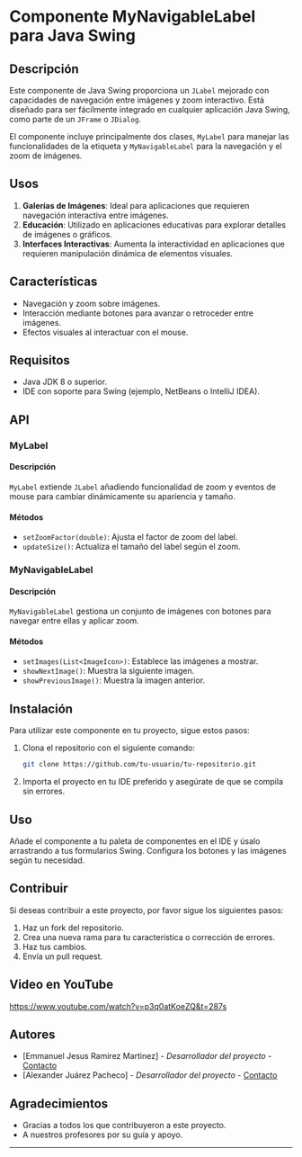 
# Componente MyNavigableLabel para Java Swing

## Descripción
Este componente de Java Swing proporciona un `JLabel` mejorado con capacidades de navegación entre imágenes y zoom interactivo. Está diseñado para ser fácilmente integrado en cualquier aplicación Java Swing, como parte de un `JFrame` o `JDialog`.

El componente incluye principalmente dos clases, `MyLabel` para manejar las funcionalidades de la etiqueta y `MyNavigableLabel` para la navegación y el zoom de imágenes.

## Usos
1. **Galerías de Imágenes**: Ideal para aplicaciones que requieren navegación interactiva entre imágenes.
2. **Educación**: Utilizado en aplicaciones educativas para explorar detalles de imágenes o gráficos.
3. **Interfaces Interactivas**: Aumenta la interactividad en aplicaciones que requieren manipulación dinámica de elementos visuales.

## Características
- Navegación y zoom sobre imágenes.
- Interacción mediante botones para avanzar o retroceder entre imágenes.
- Efectos visuales al interactuar con el mouse.

## Requisitos
- Java JDK 8 o superior.
- IDE con soporte para Swing (ejemplo, NetBeans o IntelliJ IDEA).

## API
### MyLabel
#### Descripción
`MyLabel` extiende `JLabel` añadiendo funcionalidad de zoom y eventos de mouse para cambiar dinámicamente su apariencia y tamaño.
#### Métodos
- `setZoomFactor(double)`: Ajusta el factor de zoom del label.
- `updateSize()`: Actualiza el tamaño del label según el zoom.

### MyNavigableLabel
#### Descripción
`MyNavigableLabel` gestiona un conjunto de imágenes con botones para navegar entre ellas y aplicar zoom.
#### Métodos
- `setImages(List<ImageIcon>)`: Establece las imágenes a mostrar.
- `showNextImage()`: Muestra la siguiente imagen.
- `showPreviousImage()`: Muestra la imagen anterior.

## Instalación
Para utilizar este componente en tu proyecto, sigue estos pasos:
1. Clona el repositorio con el siguiente comando:
   ```bash
   git clone https://github.com/tu-usuario/tu-repositorio.git
   ```
2. Importa el proyecto en tu IDE preferido y asegúrate de que se compila sin errores.

## Uso
Añade el componente a tu paleta de componentes en el IDE y úsalo arrastrando a tus formularios Swing. Configura los botones y las imágenes según tu necesidad.

## Contribuir
Si deseas contribuir a este proyecto, por favor sigue los siguientes pasos:
1. Haz un fork del repositorio.
2. Crea una nueva rama para tu característica o corrección de errores.
3. Haz tus cambios.
4. Envía un pull request.

## Video en YouTube

https://www.youtube.com/watch?v=p3q0atKoeZQ&t=287s

## Autores
- [Emmanuel Jesus Ramirez Martinez] - *Desarrollador del proyecto* - [Contacto]((https://github.com/Emmanuel548))
- [Alexander Juárez Pacheco] - *Desarrollador del proyecto* - [Contacto]((https://github.com/jsbdvsdbvhsdvjh))

## Agradecimientos
- Gracias a todos los que contribuyeron a este proyecto.
- A nuestros profesores por su guía y apoyo.

---
